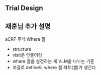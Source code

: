 ## Trial Design 


## 재훈님 추가 설명

aCRF 주석 Where 절
- structure
- visit은 안들어감
- where 절을 설정하는 게 VLM을 나누는 기준
- 이걸로 define의 where 절 파트(셀)가 생긴다